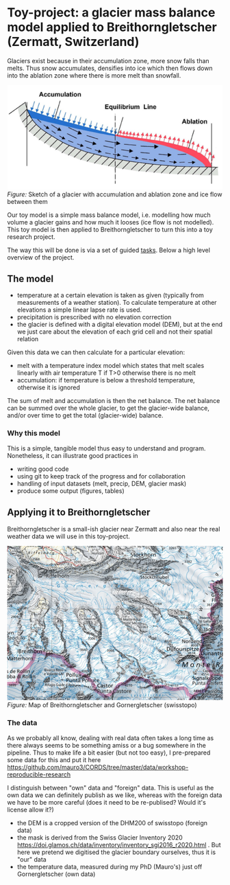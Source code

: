# Toy-project: a glacier mass balance model applied to Breithorngletscher (Zermatt, Switzerland)

Glaciers exist because in their accumulation zone, more snow falls than melts.  Thus snow accumulates, densifies into ice which then flows down into the ablation zone where there is more melt than snowfall.

![Sketch of a glacier with accumulation and ablation zone and ice flow between them](./resources/glacier.png)
*Figure:* Sketch of a glacier with accumulation and ablation zone and ice flow between them

Our toy model is a simple mass balance model, i.e. modelling how much volume a glacier gains and how much it looses (ice flow is not modelled).  This toy model is then applied to Breithorngletscher to turn this into a toy research project.

The way this will be done is via a set of guided [tasks](tasks.md).  Below a high level overview of the project.

## The model

- temperature at a certain elevation is taken as given (typically from measurements of a weather station).  To calculate temperature at other elevations a simple linear lapse rate is used.
- precipitation is prescribed with no elevation correction
- the glacier is defined with a digital elevation model (DEM), but at the end we just care about the elevation of each grid cell and not their spatial relation

Given this data we can then calculate for a particular elevation:
- melt with a temperature index model which states that melt scales linearly with air temperature T if T>0 otherwise there is no melt
- accumulation: if temperature is below a threshold temperature, otherwise it is ignored

The sum of melt and accumulation is then the net balance.  The net balance can be summed over the whole glacier, to get the glacier-wide balance, and/or over time to get the total (glacier-wide) balance.

### Why this model

This is a simple, tangible model thus easy to understand and program.  Nonetheless, it can illustrate good practices in

- writing good code
- using git to keep track of the progress and for collaboration
- handling of input datasets (melt, precip, DEM, glacier mask)
- produce some output (figures, tables)

## Applying it to Breithorngletscher

Breithorngletscher is a small-ish glacier near Zermatt and also near the real weather data we will use in this toy-project.

![Map of Breithorngletscher and Gornergletscher](./resources/breithorn-map.png)
*Figure:* Map of Breithorngletscher and Gornergletscher (swisstopo)

### The data

As we probably all know, dealing with real data often takes a long time as there always seems to be something amiss or a bug somewhere in the pipeline.  Thus to make life a bit easier (but not too easy), I pre-prepared some data for this and put it here
https://github.com/mauro3/CORDS/tree/master/data/workshop-reproducible-research

I distinguish between "own" data and "foreign" data.  This is useful as the own data we can definitely publish as we like, whereas with the foreign data we have to be more careful (does it need to be re-publised? Would it's license allow it?)

- the DEM is a cropped version of the DHM200 of swisstopo (foreign data)
- the mask is derived from the Swiss Glacier Inventory 2020 https://doi.glamos.ch/data/inventory/inventory_sgi2016_r2020.html . But here we pretend we digitised the glacier boundary ourselves, thus it is "our" data
- the temperature data, measured during my PhD (Mauro's) just off Gornergletscher (own data)
